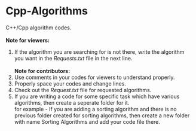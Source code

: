 # Cpp-Algorithms
C++/Cpp algorithm codes.<br/><br>
<b>Note for viewers:</b><br>
1. If the algorithm you are searching for is not there, write the algorithm you want in the <i>Requests.txt</i> file in the next line.<br><br>
<b>Note for contributors:</b><br>
1. Use comments in your codes for viewers to understand properly.<br>
2. Properly space your codes and change lines.<br>
3. Check out the <i>Request.txt</i> file for requested algorithms.<br>
4. If you are writing a code for some specific task which have various algorithms, then create a seperate folder for it.<br>
for example - If you are adding a sorting algorithm and there is no previous folder created for sorting algorithms, then create a new folder with name Sorting Algorithms and add your code file there.<br>

